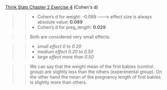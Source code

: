 [Think Stats Chapter 2 Exercise 4](http://greenteapress.com/thinkstats2/html/thinkstats2003.html#toc24) (Cohen's d)

>> * Cohen’s d for weight: -0.089 ---> effect size is always absolute value: **0.089**
>> * Cohen’s d for preg_length: **0.029**

>> Both are considered very small effects. 
   
   >> * *small effect 0 to 0.20*
   >> * *medium effect 0.20 to 0.50*
   >> * *large effect more than 0.50*
  
>> We can say that the weight mean of the first babies (control group) are slightly less than the others (experimental group).
>> On the other hand the mean of the pregnancy length of first babies is slightly more than others. 
